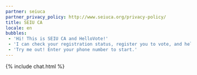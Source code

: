 ```yaml
---
partner: seiuca
partner_privacy_policy: http://www.seiuca.org/privacy-policy/
title: SEIU CA
locale: en
bubbles:
 - 'Hi! This is SEIU CA and HelloVote!'
 - 'I can check your registration status, register you to vote, and help register your friends.'
 - 'Try me out! Enter your phone number to start.'
---
```

{% include chat.html %}



